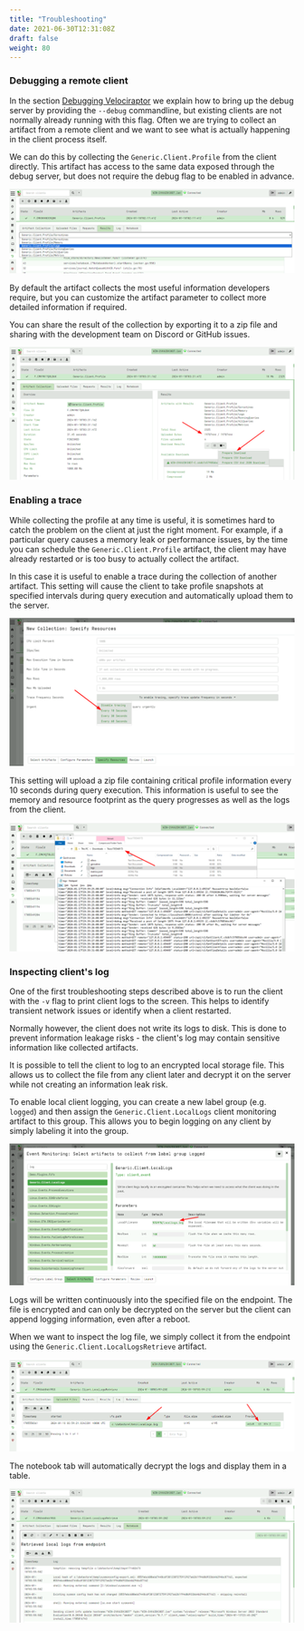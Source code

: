 ```yaml
---
title: "Troubleshooting"
date: 2021-06-30T12:31:08Z
draft: false
weight: 80
---
```


### Debugging a remote client

In the section
[Debugging Velociraptor](http://localhost:1313/docs/deployment/troubleshooting/#debugging-velociraptor)
we explain how to bring up the debug server by providing the `--debug`
commandline, but existing clients are not normally already running with this
flag. Often we are trying to collect an artifact from a remote client and we
want to see what is actually happening in the client process itself.

We can do this by collecting the `Generic.Client.Profile` from the
client directly. This artifact has access to the same data exposed
through the debug server, but does not require the debug flag to be
enabled in advance.

![Collecting the client profile](client_profile_artifact.png)

By default the artifact collects the most useful information
developers require, but you can customize the artifact parameter to
collect more detailed information if required.

You can share the result of the collection by exporting it to a zip
file and sharing with the development team on Discord or GitHub
issues.

![Exporting the client profile](exporting_client_profile.png)

### Enabling a trace

While collecting the profile at any time is useful, it is sometimes
hard to catch the problem on the client at just the right moment. For
example, if a particular query causes a memory leak or performance
issues, by the time you can schedule the `Generic.Client.Profile`
artifact, the client may have already restarted or is too busy to
actually collect the artifact.

In this case it is useful to enable a trace during the collection of
another artifact. This setting will cause the client to take profile
snapshots at specified intervals during query execution and
automatically upload them to the server.

![Enabling periodic trace during artifact collection](enabling_trace.png)

This setting will upload a zip file containing critical profile
information every 10 seconds during query execution. This information
is useful to see the memory and resource footprint as the query
progresses as well as the logs from the client.

![Viewing the trace log](trace_logs.png)

### Inspecting client's log

One of the first troubleshooting steps described above is to run the
client with the `-v` flag to print client logs to the screen. This
helps to identify transient network issues or identify when a client
restarted.

Normally however, the client does not write its logs to disk. This is
done to prevent information leakage risks - the client's log may
contain sensitive information like collected artifacts.

It is possible to tell the client to log to an encrypted local storage
file. This allows us to collect the file from any client later and
decrypt it on the server while not creating an information leak risk.

To enable local client logging, you can create a new label group
(e.g. `logged`) and then assign the `Generic.Client.LocalLogs` client
monitoring artifact to this group. This allows you to begin logging on
any client by simply labeling it into the group.

![Configuring local client logs](local_client_logs.png)

Logs will be written continuously into the specified file on the
endpoint. The file is encrypted and can only be decrypted on the
server but the client can append logging information, even after a
reboot.

When we want to inspect the log file, we simply collect it from the
endpoint using the `Generic.Client.LocalLogsRetrieve` artifact.

![Retrieving the encrypted log file](encrypted_local_log_file.png)

The notebook tab will automatically decrypt the logs and display them
in a table.

![Decrypting the local log file](reading_encrypted_file.png)

